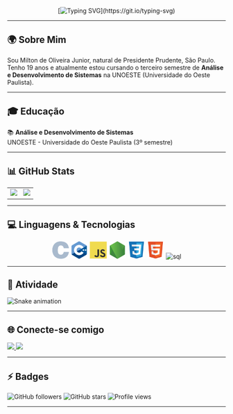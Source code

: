 <div align="center">

[![Typing SVG](https://readme-typing-svg.demolab.com?font=Jersey+15&size=30&pause=1000&color=42C3B4&background=9D56FF00&center=true&vCenter=true&repeat=false&random=false&width=435&lines=Hello!+Welcome+to+my+GitHub+page.)](https://git.io/typing-svg)  

</div>

---

## 🌍 Sobre Mim

Sou Milton de Oliveira Junior, natural de Presidente Prudente, São Paulo. Tenho 19 anos e atualmente estou cursando o terceiro semestre de **Análise e Desenvolvimento de Sistemas** na UNOESTE (Universidade do Oeste Paulista).

---

## 🎓 Educação

📚 **Análise e Desenvolvimento de Sistemas**  
UNOESTE - Universidade do Oeste Paulista (3º semestre)

---

## 📊 GitHub Stats

<div align="center">

<table>
  <tr>
    <td>
      <img height=200 src="https://github-readme-stats.vercel.app/api?username=MiltonJR7&show_icons=true&theme=gotham" />
    </td>
    <td>
      <img height=200 src="https://github-readme-stats.vercel.app/api/top-langs/?username=MiltonJR7&layout=compact&langs_count=8&hide=jupyter%20notebook&card_width=330&theme=gotham" />
    </td>
  </tr>
</table>

</div>

---

## 💻 Linguagens & Tecnologias

<p align="center"> 
  <img src="https://raw.githubusercontent.com/devicons/devicon/master/icons/c/c-original.svg" alt="c" width="40" height="40"/> 
  <img src="https://raw.githubusercontent.com/devicons/devicon/master/icons/cplusplus/cplusplus-original.svg" alt="c++" width="40" height="40"/> 
  <img src="https://raw.githubusercontent.com/devicons/devicon/master/icons/javascript/javascript-original.svg" alt="javascript" width="40" height="40"/> 
  <img src="https://raw.githubusercontent.com/devicons/devicon/master/icons/nodejs/nodejs-original.svg" alt="nodejs" width="40" height="40"/> 
  <img src="https://raw.githubusercontent.com/devicons/devicon/master/icons/css3/css3-original.svg" alt="css" width="40" height="40"/> 
  <img src="https://raw.githubusercontent.com/devicons/devicon/master/icons/html5/html5-original.svg" alt="html" width="40" height="40"/> 
  <img src="https://img.icons8.com/color/48/000000/mysql-logo.png" alt="sql" width="40" height="40"/>
</p>

---

## 🐍 Atividade

![Snake animation](https://github.com/MiltonJR7/MiltonJR7/blob/output/snake.svg)

---

## 🌐 Conecte-se comigo

<p align="left">
  <a href="https://instagram.com/jr_oliveira.018" target="blank">
    <img src="https://img.shields.io/badge/-Instagram-E4405F?style=for-the-badge&logo=instagram&logoColor=white"/>
  </a>
  <a href="https://linkedin.com/in/seu-linkedin" target="blank">
    <img src="https://img.shields.io/badge/-LinkedIn-0A66C2?style=for-the-badge&logo=linkedin&logoColor=white"/>
  </a>
</p>

---

## ⚡ Badges

![GitHub followers](https://img.shields.io/github/followers/MiltonJR7?style=social)
![GitHub stars](https://img.shields.io/github/stars/MiltonJR7?style=social)
![Profile views](https://komarev.com/ghpvc/?username=MiltonJR7&color=brightgreen)

---
